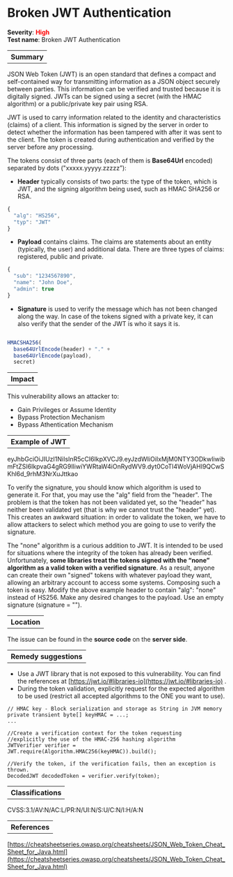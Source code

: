 # Broken JWT Authentication

<b>Severity</b>: <b><font color="red">High</font></b><br>
<b>Test name</b>: Broken JWT Authentication

<table id="simple-table">
    <tr>
        <th><strong>Summary</strong></th>
    </tr>
</table>
JSON Web Token (JWT) is an open standard that defines a compact and self-contained way for transmitting information as a JSON object securely between parties. This information can be verified and trusted because it is digitally signed. JWTs can be signed using a secret (with the HMAC algorithm) or a public/private key pair using RSA. 

JWT is used to carry information related to the identity and characteristics (claims) of a client. This information is signed by the server in order to detect whether the information has been tampered with after it was sent to the client. The token is created during authentication and verified by the server before any processing.

The tokens consist of three parts (each of them is **Base64Url** encoded) separated by dots ("xxxxx.yyyyy.zzzzz”):

* **Header** typically consists of two parts: the type of the token, which is JWT, and the signing algorithm being used, such as HMAC SHA256 or RSA.

```js
{
  "alg": "HS256",
  "typ": "JWT"
}
```


* **Payload** contains claims. The claims are statements about an entity (typically, the user) and additional data. There are three types of claims: registered, public and private.


```js
{
  "sub": "1234567890",
  "name": "John Doe",
  "admin": true
}
```
* **Signature** is used to verify the message which has not been changed along the way. In case of the tokens signed with a private key, it can also verify that the sender of the JWT is who it says it is.


```js

HMACSHA256(
  base64UrlEncode(header) + "." +
  base64UrlEncode(payload),
  secret)
```

<p>

<table id="simple-table">
    <tr>
        <th><strong>Impact</strong></th>
    </tr>
</table>

This vulnerability allows an attacker to:
* Gain Privileges or Assume Identity
* Bypass Protection Mechanism
* Bypass Athentication Mechanism

<p>

<table id="simple-table">
    <tr>
        <th><strong>Example of JWT</strong></th>
    </tr>
</table>

eyJhbGciOiJIUzI1NiIsInR5cCI6IkpXVCJ9.eyJzdWIiOiIxMjM0NTY3ODkwIiwibmFtZSI6IkpvaG4gRG9lIiwiYWRtaW4iOnRydWV9.dyt0CoTl4WoVjAHI9QCwSKhl6d_9rhM3NrXuJttkao

To verify the signature, you should know which algorithm is used to generate it. For that, you may use the "alg" field from the "header". The problem is that the token has not been validated yet, so the "header" has neither been validated yet (that is why we cannot trust the "header" yet). This creates an awkward situation: in order to validate the token, we have to allow attackers to select which method you are going to use to verify the signature. 

The "none" algorithm is a curious addition to JWT. It is intended to be used for situations where the integrity of the token has already been verified. Unfortunately, **some libraries treat the tokens signed with the “none” algorithm as a valid token with a verified signature**. As a result, anyone can create their own "signed" tokens with whatever payload they want, allowing an arbitrary account to access some systems. Composing such a token is easy. Modify the above example header to contain "alg": "none" instead of HS256. Make any desired changes to the payload. Use an empty signature (signature = "").

<p>

<table id="simple-table">
    <tr>
        <th><strong>Location</strong></th>
    </tr>
</table>

The issue can be found in the **source code** on the **server side**.

<p>

<table id="simple-table">
    <tr>
        <th><strong>Remedy suggestions</strong></th>
    </tr>
</table>

* Use a JWT library that is not exposed to this vulnerability. You can find the references at [https://jwt.io/#libraries-io](https://jwt.io/#libraries-io) .
* During the token validation, explicitly request for the expected algorithm to be used (restrict all accepted algorithms to the ONE you want to use). 

```
// HMAC key - Block serialization and storage as String in JVM memory
private transient byte[] keyHMAC = ...;
...

//Create a verification context for the token requesting
//explicitly the use of the HMAC-256 hashing algorithm
JWTVerifier verifier = JWT.require(Algorithm.HMAC256(keyHMAC)).build();

//Verify the token, if the verification fails, then an exception is thrown.
DecodedJWT decodedToken = verifier.verify(token);
```

<p>

<table id="simple-table">
    <tr>
        <th><strong>Classifications</strong></th>
    </tr>
</table>
CVSS:3.1/AV:N/AC:L/PR:N/UI:N/S:U/C:N/I:H/A:N

<p>

<table id="simple-table">
    <tr>
        <th><strong>References</strong></th>
    </tr>
</table>

[https://cheatsheetseries.owasp.org/cheatsheets/JSON_Web_Token_Cheat_Sheet_for_Java.html](https://cheatsheetseries.owasp.org/cheatsheets/JSON_Web_Token_Cheat_Sheet_for_Java.html)
